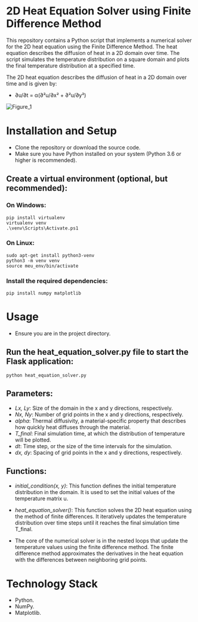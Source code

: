 # 2D Heat Equation Solver using Finite Difference Method

This repository contains a Python script that implements a numerical solver for the 2D heat equation using the Finite Difference Method. The heat equation describes the diffusion of heat in a 2D domain over time. The script simulates the temperature distribution on a square domain and plots the final temperature distribution at a specified time.

The 2D heat equation describes the diffusion of heat in a 2D domain over time and is given by:

- ∂u/∂t = α(∂²u/∂x² + ∂²u/∂y²)

![Figure_1](https://github.com/Deivison-Costa/Heat-Equation-Solver/assets/112001225/5da8be19-a49c-4f11-8581-a4b13ae1e651)

# Installation and Setup
- Clone the repository or download the source code.
- Make sure you have Python installed on your system (Python 3.6 or higher is recommended).
## Create a virtual environment (optional, but recommended):
### On Windows:
    pip install virtualenv
    virtualenv venv
    .\venv\Scripts\Activate.ps1
### On Linux:
    sudo apt-get install python3-venv
    python3 -m venv venv
    source meu_env/bin/activate
### Install the required dependencies:
    pip install numpy matplotlib

# Usage
- Ensure you are in the project directory.
## Run the heat_equation_solver.py file to start the Flask application:
    python heat_equation_solver.py

## Parameters:
- *Lx, Ly*: Size of the domain in the x and y directions, respectively.
- *Nx, Ny*: Number of grid points in the x and y directions, respectively.
- *alpha*: Thermal diffusivity, a material-specific property that describes how quickly heat diffuses through the material.
- *T_final*: Final simulation time, at which the distribution of temperature will be plotted.
- *dt*: Time step, or the size of the time intervals for the simulation.
- *dx, dy*: Spacing of grid points in the x and y directions, respectively.

## Functions:
- *initial_condition(x, y)*: This function defines the initial temperature distribution in the domain. It is used to set the initial values of the temperature matrix u.

- *heat_equation_solver()*: This function solves the 2D heat equation using the method of finite differences. It iteratively updates the temperature distribution over time steps until it reaches the final simulation time T_final.

- The core of the numerical solver is in the nested loops that update the temperature values using the finite difference method. The finite difference method approximates the derivatives in the heat equation with the differences between neighboring grid points.

# Technology Stack
- Python.
- NumPy.
- Matplotlib.
